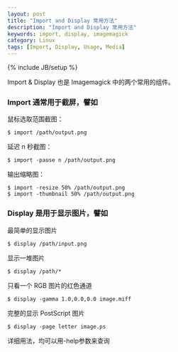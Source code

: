 ```yaml
---
layout: post
title: "Import and Display 常用方法"
description: "Import and Display 常用方法"
keywords: import, display, imagemagick
category: Linux
tags: [Import, Display, Usage, Media]
---
```

{% include JB/setup %}

Import & Display 也是 Imagemagick 中的两个常用的组件。

### Import 通常用于截屏，譬如

鼠标选取范围截图：

    $ import /path/output.png

延迟 n 秒截图：

    $ import -pause n /path/output.png

<!-- more -->
输出缩略图：

    $ import -resize 50% /path/output.png
    $ import -thumbnail 50% /path/output.png

### Display 是用于显示图片，譬如

最简单的显示图片

    $ display /path/input.png

显示一堆图片

    $ display /path/*

只看一个 RGB 图片的红色通道

    $ display -gamma 1.0,0.0,0.0 image.miff

完整的显示 PostScript 图片

    $ display -page letter image.ps

详细用法，均可以用-help参数来查询
